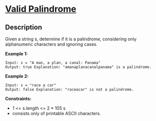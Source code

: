 # [Valid Palindrome](https://leetcode.com/problems/valid-palindrome)

## Description

Given a string s, determine if it is a palindrome, considering only alphanumeric characters and ignoring cases.

**Example 1:**

```
Input: s = "A man, a plan, a canal: Panama"
Output: true Explanation: "amanaplanacanalpanama" is a palindrome.
```

**Example 2:**

```
Input: s = "race a car"
Output: false Explanation: "raceacar" is not a palindrome.
```

**Constraints:**

+ 1 <= s.length <= 2 * 105 s
+ consists only of printable ASCII characters.
